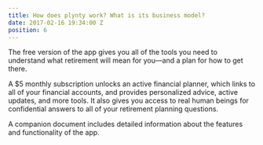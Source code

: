 ```yaml
---
title: How does plynty work? What is its business model?
date: 2017-02-16 19:34:00 Z
position: 6
---
```


The free version of the app gives you all of the tools you need to understand what retirement will mean for you—and a plan for how to get there.

A $5 monthly subscription unlocks an active financial planner, which links to all of your financial accounts, and provides personalized advice, active updates, and more tools. It also gives you access to real human beings for confidential answers to all of your retirement planning questions.

A companion document includes detailed information about the features and functionality of the app.